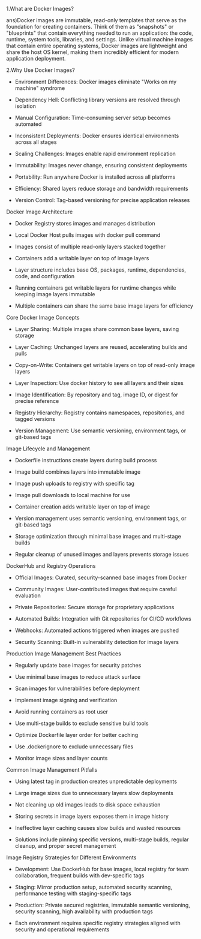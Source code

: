 1.What are Docker Images?

ans)Docker images are immutable, read-only templates that serve as the foundation for creating containers. 
Think of them as "snapshots" or "blueprints" that contain everything needed to run an application: the code, runtime, system tools, libraries, and settings. 
Unlike virtual machine images that contain entire operating systems, 
Docker images are lightweight and share the host OS kernel, making them incredibly efficient for modern application deployment.

2.Why Use Docker Images?

- Environment Differences: Docker images eliminate "Works on my machine" syndrome

- Dependency Hell: Conflicting library versions are resolved through isolation

- Manual Configuration: Time-consuming server setup becomes automated

- Inconsistent Deployments: Docker ensures identical environments across all stages

- Scaling Challenges: Images enable rapid environment replication

- Immutability: Images never change, ensuring consistent deployments

- Portability: Run anywhere Docker is installed across all platforms

- Efficiency: Shared layers reduce storage and bandwidth requirements

- Version Control: Tag-based versioning for precise application releases

Docker Image Architecture
- Docker Registry stores images and manages distribution

- Local Docker Host pulls images with docker pull command

- Images consist of multiple read-only layers stacked together

- Containers add a writable layer on top of image layers

- Layer structure includes base OS, packages, runtime, dependencies, code, and configuration

- Running containers get writable layers for runtime changes while keeping image layers immutable

- Multiple containers can share the same base image layers for efficiency

Core Docker Image Concepts
- Layer Sharing: Multiple images share common base layers, saving storage

- Layer Caching: Unchanged layers are reused, accelerating builds and pulls

- Copy-on-Write: Containers get writable layers on top of read-only image layers

- Layer Inspection: Use docker history to see all layers and their sizes

- Image Identification: By repository and tag, image ID, or digest for precise reference

- Registry Hierarchy: Registry contains namespaces, repositories, and tagged versions

- Version Management: Use semantic versioning, environment tags, or git-based tags

Image Lifecycle and Management
- Dockerfile instructions create layers during build process

- Image build combines layers into immutable image

- Image push uploads to registry with specific tag

- Image pull downloads to local machine for use

- Container creation adds writable layer on top of image

- Version management uses semantic versioning, environment tags, or git-based tags

- Storage optimization through minimal base images and multi-stage builds

- Regular cleanup of unused images and layers prevents storage issues

DockerHub and Registry Operations
- Official Images: Curated, security-scanned base images from Docker

- Community Images: User-contributed images that require careful evaluation

- Private Repositories: Secure storage for proprietary applications

- Automated Builds: Integration with Git repositories for CI/CD workflows

- Webhooks: Automated actions triggered when images are pushed

- Security Scanning: Built-in vulnerability detection for image layers

Production Image Management Best Practices
- Regularly update base images for security patches

- Use minimal base images to reduce attack surface

- Scan images for vulnerabilities before deployment

- Implement image signing and verification

- Avoid running containers as root user

- Use multi-stage builds to exclude sensitive build tools

- Optimize Dockerfile layer order for better caching

- Use .dockerignore to exclude unnecessary files

- Monitor image sizes and layer counts

Common Image Management Pitfalls
- Using latest tag in production creates unpredictable deployments

- Large image sizes due to unnecessary layers slow deployments

- Not cleaning up old images leads to disk space exhaustion

- Storing secrets in image layers exposes them in image history

- Ineffective layer caching causes slow builds and wasted resources

- Solutions include pinning specific versions, multi-stage builds, regular cleanup, and proper secret management

Image Registry Strategies for Different Environments
- Development: Use DockerHub for base images, local registry for team collaboration, frequent builds with dev-specific tags

- Staging: Mirror production setup, automated security scanning, performance testing with staging-specific tags

- Production: Private secured registries, immutable semantic versioning, security scanning, high availability with production tags

- Each environment requires specific registry strategies aligned with security and operational requirements
